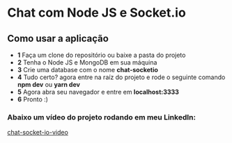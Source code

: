 # Chat com Node JS e Socket.io

## Como usar a aplicação

- **1** Faça um clone do repositório ou baixe a pasta do projeto
- **2** Tenha o Node JS e MongoDB em sua máquina
- **3** Crie uma database com o nome **chat-socketio**
- **4** Tudo certo? agora entre na raíz do projeto e rode o seguinte comando **npm dev** ou **yarn dev**
- **5** Agora abra seu navegador e entre em **localhost:3333**
- **6** Pronto :)

### Abaixo um vídeo do projeto rodando em meu LinkedIn:

[chat-socket-io-video](https://www.linkedin.com/posts/paulo-henrique-phdev_hoje-terminei-meu-primeiro-chat-usando-node-activity-6598376235745763329-oZtE)
